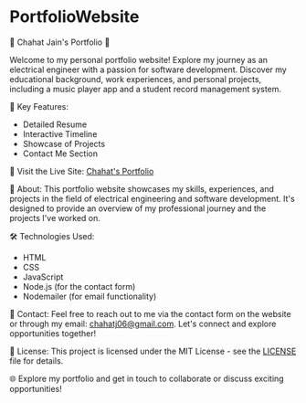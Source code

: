 # PortfolioWebsite
🌟 Chahat Jain's Portfolio 🌟

Welcome to my personal portfolio website! Explore my journey as an electrical engineer with a passion for software development. Discover my educational background, work experiences, and personal projects, including a music player app and a student record management system.

🚀 Key Features:
- Detailed Resume
- Interactive Timeline
- Showcase of Projects
- Contact Me Section

🔗 Visit the Live Site: [Chahat's Portfolio](#insert_live_site_url_here)

📃 About:
This portfolio website showcases my skills, experiences, and projects in the field of electrical engineering and software development. It's designed to provide an overview of my professional journey and the projects I've worked on.

🛠️ Technologies Used:
- HTML
- CSS
- JavaScript
- Node.js (for the contact form)
- Nodemailer (for email functionality)

📧 Contact:
Feel free to reach out to me via the contact form on the website or through my email: chahatj06@gmail.com. Let's connect and explore opportunities together!

📝 License:
This project is licensed under the MIT License - see the [LICENSE](#insert_license_url_here) file for details.

🌐 Explore my portfolio and get in touch to collaborate or discuss exciting opportunities!

